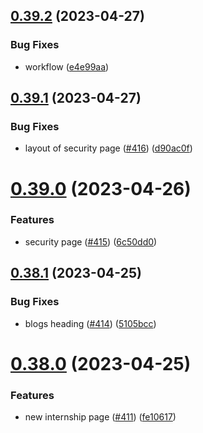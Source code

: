 ## [0.39.2](https://github.com/thecyberworld/thecyberhub.org/compare/v0.39.1...v0.39.2) (2023-04-27)


### Bug Fixes

* workflow ([e4e99aa](https://github.com/thecyberworld/thecyberhub.org/commit/e4e99aaa56b51f3ff58d1833b0a7a28bb14f7784))



## [0.39.1](https://github.com/thecyberworld/thecyberhub.org/compare/v0.39.0...v0.39.1) (2023-04-27)


### Bug Fixes

* layout of security page ([#416](https://github.com/thecyberworld/thecyberhub.org/issues/416)) ([d90ac0f](https://github.com/thecyberworld/thecyberhub.org/commit/d90ac0febf61e04178a44eb081bc009acdd1e139))



# [0.39.0](https://github.com/thecyberworld/thecyberhub.org/compare/v0.38.1...v0.39.0) (2023-04-26)


### Features

* security page ([#415](https://github.com/thecyberworld/thecyberhub.org/issues/415)) ([6c50dd0](https://github.com/thecyberworld/thecyberhub.org/commit/6c50dd0fab66f94cbf66f9d0e25f88f34d068293))



## [0.38.1](https://github.com/thecyberworld/thecyberhub.org/compare/v0.38.0...v0.38.1) (2023-04-25)


### Bug Fixes

* blogs heading ([#414](https://github.com/thecyberworld/thecyberhub.org/issues/414)) ([5105bcc](https://github.com/thecyberworld/thecyberhub.org/commit/5105bcc7bc08fe3585fc74c8aabe7d0e56af5a78))



# [0.38.0](https://github.com/thecyberworld/thecyberhub.org/compare/v0.37.1...v0.38.0) (2023-04-25)


### Features

* new internship page ([#411](https://github.com/thecyberworld/thecyberhub.org/issues/411)) ([fe10617](https://github.com/thecyberworld/thecyberhub.org/commit/fe10617da512cc347bd58bff0eca046bb4d8c2dd))



